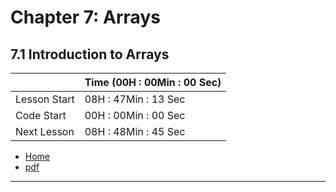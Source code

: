 # Chapter 7: Arrays

## 7.1 Introduction to Arrays

||Time (00H : 00Min : 00 Sec)|
|-|-|
 |Lesson Start           | 08H : 47Min : 13 Sec |  
 |Code Start             | 00H : 00Min : 00 Sec |  
 |Next Lesson            | 08H : 48Min : 45 Sec | 

* [Home](/README.md)
* [pdf](./7.1-Arrays-introduction.pdf)

---
